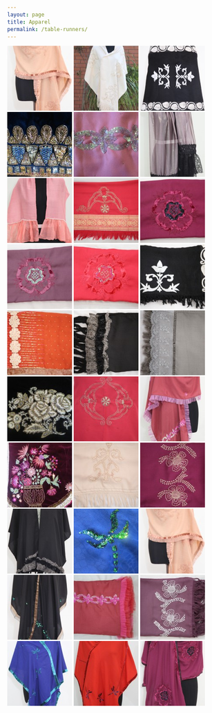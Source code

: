 ```yaml
---
layout: page
title: Apparel
permalink: /table-runners/
---
```


[![image](/img/MG_8790-150x150.jpg)](/img/MG_8790.jpg)
[![image](/img/MG_8771-150x150.jpg)](/img/MG_8771.jpg)
[![image](/img/MG_8785-150x150.jpg)](/img/MG_8785.jpg)
[![image](/img/photo-14-150x150.jpg)](/img/photo-14.jpg)
[![image](/img/photo-7-150x150.jpg)](/img/photo-7.jpg)
[![image](/img/MG_8867-150x150.jpg)](/img/MG_8867.jpg)
[![image](/img/MG_8865-150x150.jpg)](/img/MG_8865.jpg)
[![image](/img/MG_8830-150x150.jpg)](/img/MG_8830.jpg)
[![image](/img/MG_8818-150x150.jpg)](/img/MG_8818.jpg)
[![image](/img/MG_8816-150x150.jpg)](/img/MG_8816.jpg)
[![image](/img/MG_8814-150x150.jpg)](/img/MG_8814.jpg)
[![image](/img/MG_8812-150x150.jpg)](/img/MG_8812.jpg)
[![image](/img/MG_8809-150x150.jpg)](/img/MG_8809.jpg)
[![image](/img/MG_8807-150x150.jpg)](/img/MG_8807.jpg)
[![image](/img/MG_8806-150x150.jpg)](/img/MG_8806.jpg)
[![image](/img/photo-15-150x150.jpg)](/img/photo-15.jpg)
[![image](/img/MG_8772-150x150.jpg)](/img/MG_8772.jpg)
[![image](/img/MG_8789-150x150.jpg)](/img/MG_8789.jpg)
[![image](/img/photo-6-150x150.jpg)](/img/photo-6.jpg)
[![image](/img/MG_8803-150x150.jpg)](/img/MG_8803.jpg)
[![image](/img/MG_8797-150x150.jpg)](/img/MG_8797.jpg)
[![image](/img/MG_8788-150x150.jpg)](/img/MG_8788.jpg)
[![image](/img/photo-8-150x150.jpg)](/img/photo-8.jpg)
[![image](/img/MG_8790-150x150.jpg)](/img/MG_8790.jpg)
[![image](/img/MG_8786-150x150.jpg)](/img/MG_8786.jpg)
[![image](/img/MG_8801-150x150.jpg)](/img/MG_8801.jpg)
[![image](/img/MG_8795-150x150.jpg)](/img/MG_8795.jpg)
[![image](/img/MG_8718-150x150.jpg)](/img/MG_8718.jpg)
[![image](/img/MG_8719-150x150.jpg)](/img/MG_8719.jpg)
[![image](/img/MG_8778-150x150.jpg)](/img/MG_8778.jpg)
